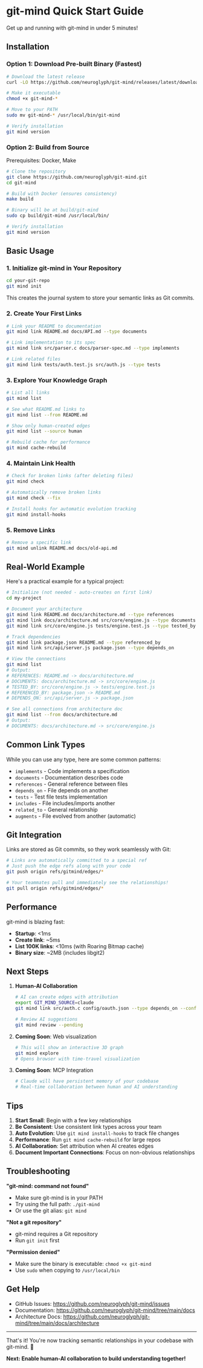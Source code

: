 # git-mind Quick Start Guide

Get up and running with git-mind in under 5 minutes!

## Installation

### Option 1: Download Pre-built Binary (Fastest)

```bash
# Download the latest release
curl -LO https://github.com/neuroglyph/git-mind/releases/latest/download/git-mind-$(uname -s)-$(uname -m)

# Make it executable
chmod +x git-mind-*

# Move to your PATH
sudo mv git-mind-* /usr/local/bin/git-mind

# Verify installation
git mind version
```

### Option 2: Build from Source

Prerequisites: Docker, Make

```bash
# Clone the repository
git clone https://github.com/neuroglyph/git-mind.git
cd git-mind

# Build with Docker (ensures consistency)
make build

# Binary will be at build/git-mind
sudo cp build/git-mind /usr/local/bin/

# Verify installation
git mind version
```

## Basic Usage

### 1. Initialize git-mind in Your Repository

```bash
cd your-git-repo
git mind init
```

This creates the journal system to store your semantic links as Git commits.

### 2. Create Your First Links

```bash
# Link your README to documentation
git mind link README.md docs/API.md --type documents

# Link implementation to its spec
git mind link src/parser.c docs/parser-spec.md --type implements

# Link related files
git mind link tests/auth.test.js src/auth.js --type tests
```

### 3. Explore Your Knowledge Graph

```bash
# List all links
git mind list

# See what README.md links to
git mind list --from README.md

# Show only human-created edges
git mind list --source human

# Rebuild cache for performance
git mind cache-rebuild
```

### 4. Maintain Link Health

```bash
# Check for broken links (after deleting files)
git mind check

# Automatically remove broken links
git mind check --fix

# Install hooks for automatic evolution tracking
git mind install-hooks
```

### 5. Remove Links

```bash
# Remove a specific link
git mind unlink README.md docs/old-api.md
```

## Real-World Example

Here's a practical example for a typical project:

```bash
# Initialize (not needed - auto-creates on first link)
cd my-project

# Document your architecture
git mind link README.md docs/architecture.md --type references
git mind link docs/architecture.md src/core/engine.js --type documents
git mind link src/core/engine.js tests/engine.test.js --type tested_by

# Track dependencies
git mind link package.json README.md --type referenced_by
git mind link src/api/server.js package.json --type depends_on

# View the connections
git mind list
# Output:
# REFERENCES: README.md -> docs/architecture.md
# DOCUMENTS: docs/architecture.md -> src/core/engine.js
# TESTED_BY: src/core/engine.js -> tests/engine.test.js
# REFERENCED_BY: package.json -> README.md
# DEPENDS_ON: src/api/server.js -> package.json

# See all connections from architecture doc
git mind list --from docs/architecture.md
# Output:
# DOCUMENTS: docs/architecture.md -> src/core/engine.js
```

## Common Link Types

While you can use any type, here are some common patterns:

- `implements` - Code implements a specification
- `documents` - Documentation describes code
- `references` - General reference between files
- `depends_on` - File depends on another
- `tests` - Test file tests implementation
- `includes` - File includes/imports another
- `related_to` - General relationship
- `augments` - File evolved from another (automatic)

## Git Integration

Links are stored as Git commits, so they work seamlessly with Git:

```bash
# Links are automatically committed to a special ref
# Just push the edge refs along with your code
git push origin refs/gitmind/edges/*

# Your teammates pull and immediately see the relationships!
git pull origin refs/gitmind/edges/*
```

## Performance

git-mind is blazing fast:
- **Startup**: <1ms
- **Create link**: ~5ms
- **List 100K links**: <10ms (with Roaring Bitmap cache)
- **Binary size**: ~2MB (includes libgit2)

## Next Steps

1. **Human-AI Collaboration**
   ```bash
   # AI can create edges with attribution
   export GIT_MIND_SOURCE=claude
   git mind link src/auth.c config/oauth.json --type depends_on --confidence 0.85
   
   # Review AI suggestions
   git mind review --pending
   ```

2. **Coming Soon**: Web visualization
   ```bash
   # This will show an interactive 3D graph
   git mind explore
   # Opens browser with time-travel visualization
   ```

3. **Coming Soon**: MCP Integration
   ```bash
   # Claude will have persistent memory of your codebase
   # Real-time collaboration between human and AI understanding
   ```

## Tips

1. **Start Small**: Begin with a few key relationships
2. **Be Consistent**: Use consistent link types across your team
3. **Auto Evolution**: Use `git mind install-hooks` to track file changes
4. **Performance**: Run `git mind cache-rebuild` for large repos
5. **AI Collaboration**: Set attribution when AI creates edges
6. **Document Important Connections**: Focus on non-obvious relationships

## Troubleshooting

**"git-mind: command not found"**
- Make sure git-mind is in your PATH
- Try using the full path: `./git-mind`
- Or use the git alias: `git mind`

**"Not a git repository"**
- git-mind requires a Git repository
- Run `git init` first

**"Permission denied"**
- Make sure the binary is executable: `chmod +x git-mind`
- Use `sudo` when copying to `/usr/local/bin`

## Get Help

- GitHub Issues: https://github.com/neuroglyph/git-mind/issues
- Documentation: https://github.com/neuroglyph/git-mind/tree/main/docs
- Architecture Docs: https://github.com/neuroglyph/git-mind/tree/main/docs/architecture

---

That's it! You're now tracking semantic relationships in your codebase with git-mind. 🚀

**Next: Enable human-AI collaboration to build understanding together!**